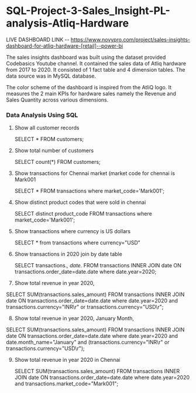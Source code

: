 # SQL-Project-3-Sales_Insight-PL-analysis-Atliq-Hardware
LIVE DASHBOARD LINK --
https://www.novypro.com/project/sales-insights-dashboard-for-atliq-hardware-[retail]--power-bi

The sales insights dashboard was built using the dataset provided Codebasics Youtube channel. It contained the sales data of Atliq hardware from 2017 to 2020. It consisted of 1 fact table and 4 dimension tables. The data source was in MySQL database. 

The color scheme of the dashboard is inspired from the AtliQ logo. It measures the 2 main KPIs for hardware sales namely the Revenue and Sales Quantity across various dimensions.
### Data Analysis Using SQL

1. Show all customer records

    SELECT * FROM customers;


2. Show total number of customers

    SELECT count(*) FROM customers;


3. Show transactions for Chennai market (market code for chennai is Mark001

    SELECT * FROM transactions where market_code='Mark001';


4. Show distinct product codes that were sold in chennai

    SELECT distinct product_code FROM transactions where market_code='Mark001';


5. Show transactions where currency is US dollars

    SELECT * from transactions where currency="USD"


6. Show transactions in 2020 join by date table

    SELECT transactions.*, date.* FROM transactions INNER JOIN date ON transactions.order_date=date.date where date.year=2020;


7. Show total revenue in year 2020,

SELECT SUM(transactions.sales_amount) FROM transactions INNER JOIN date ON transactions.order_date=date.date where date.year=2020 and transactions.currency="INR\r" or transactions.currency="USD\r";

	
8. Show total revenue in year 2020, January Month,

SELECT SUM(transactions.sales_amount) FROM transactions 
INNER JOIN date ON transactions.order_date=date.date where date.year=2020 and date.month_name="January" and (transactions.currency="INR\r" or transactions.currency="USD\r");

9. Show total revenue in year 2020 in Chennai

    SELECT SUM(transactions.sales_amount) FROM transactions INNER JOIN date ON transactions.order_date=date.date where date.year=2020
and transactions.market_code="Mark001";

